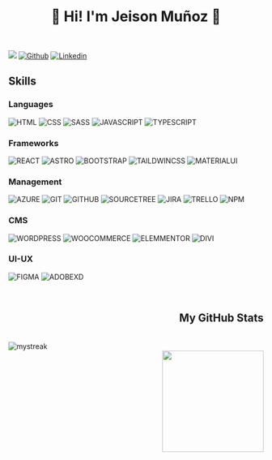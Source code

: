 <h1 align="center">👾 Hi! I'm Jeison Muñoz 👋</h1>
<br>

  [![](https://visitcount.itsvg.in/api?id=jeisonmr&label=  &color=15&icon=8&pretty=true)](https://visitcount.itsvg.in)
  [![Github](https://img.shields.io/badge/-GitHub-000000?style=for-the-badge&logo=github)](https://github.com/jeisonmr)
  [![Linkedin](https://img.shields.io/badge/-Linkedin-1081c2?style=for-the-badge&logo=linkedin)](https://www.linkedin.com/in/jeisonmr/)
  
  <h2 align="left">Skills</h2>
  
  ### Languages
  
  ![HTML](https://img.shields.io/badge/-HTML-000000?style=for-the-badge&logo=html5)
  ![CSS](https://img.shields.io/badge/-CSS-000000?style=for-the-badge&logo=css3)
  ![SASS](https://img.shields.io/badge/-Sass-000000?style=for-the-badge&logo=sass)
  ![JAVASCRIPT](https://img.shields.io/badge/-JavaScript-000000?style=for-the-badge&logo=javascript)
  ![TYPESCRIPT](https://img.shields.io/badge/-TypeScript-000000?style=for-the-badge&logo=typescript)
  
  ### Frameworks
  
  ![REACT](https://img.shields.io/badge/-React-000000?style=for-the-badge&logo=react)
  ![ASTRO](https://img.shields.io/badge/-Astro-000000?style=for-the-badge&logo=astro)
  ![BOOTSTRAP](https://img.shields.io/badge/-Bootstrap-000000?style=for-the-badge&logo=bootstrap)
  ![TAILDWINCSS](https://img.shields.io/badge/-TailwindCSS-000000?style=for-the-badge&logo=tailwindcss)
  ![MATERIALUI](https://img.shields.io/badge/-Material_UI-000000?style=for-the-badge&logo=mui)
  
  ### Management
  
  ![AZURE](https://img.shields.io/badge/-Azure-000000?style=for-the-badge&logo=azuredevops)
  ![GIT](https://img.shields.io/badge/-Git-000000?style=for-the-badge&logo=git)
  ![GITHUB](https://img.shields.io/badge/-GitHub-000000?style=for-the-badge&logo=github)
  ![SOURCETREE](https://img.shields.io/badge/-SourceTree-000000?style=for-the-badge&logo=sourcetree)
  ![JIRA](https://img.shields.io/badge/-Jira-000000?style=for-the-badge&logo=jira)
  ![TRELLO](https://img.shields.io/badge/-Trello-000000?style=for-the-badge&logo=trello)
  ![NPM](https://img.shields.io/badge/-npm-000000?style=for-the-badge&logo=npm)

  
  ### CMS
  
  ![WORDPRESS](https://img.shields.io/badge/-WordPress-000000?style=for-the-badge&logo=wordpress)
  ![WOOCOMMERCE](https://img.shields.io/badge/-WooCommerce-000000?style=for-the-badge&logo=woocommerce)
  ![ELEMMENTOR](https://img.shields.io/badge/-Elementor-000000?style=for-the-badge&logo=elementor)
  ![DIVI](https://img.shields.io/badge/-Divi-000000?style=for-the-badge&logo=Divi)

  ### UI-UX
  
  ![FIGMA](https://img.shields.io/badge/-Figma-000000?style=for-the-badge&logo=figma)
  ![ADOBEXD](https://img.shields.io/badge/-Adobe_Xd-000000?style=for-the-badge&logo=adobexd)

  <br>
  <h2 align="right">My GitHub Stats</h2>
  <br>
  <div align="left">
<span>
  <img src="https://github-readme-streak-stats.herokuapp.com/?user=jeisonmr&theme=highcontrast&border_radius=5&locale=es&fire=EBCB24&dates=FFFFFF&sideNums=FFCB10&stroke=FFFFFF&currStreakNum=EBD91B&currStreakLabel=FFFFFF&sideLabels=FFFFFF&ring=EFB738&background=0,000000,262626" alt="mystreak"/>
</span>
  </div>
<!--   <div align="right">
<span>
  <img align="center" src="https://github-readme-stats.vercel.app/api?username=jeisonmr&include_all_commits=true&count_private=true&show_icons=true&line_height=20&title_color=ffbe01&icon_color=ffbe01&text_color=FFF&bg_color=0,000000,262626" alt="my Github Stats"/>
</span> -->
  
  <div align='right'>
    <img height=200 src="https://github-readme-stats.vercel.app/api/top-langs/?username=jeisonmr&theme=dark" />
</div>
  
  </div>

